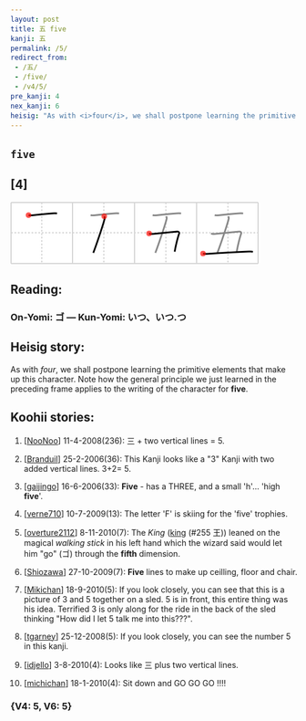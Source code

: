 ```yaml
---
layout: post
title: 五 five
kanji: 五
permalink: /5/
redirect_from:
 - /五/
 - /five/
 - /v4/5/
pre_kanji: 4
nex_kanji: 6
heisig: "As with <i>four</i>, we shall postpone learning the primitive elements that make up this character. Note how the general principle we just learned in the preceding frame applies to the writing of the character for <b>five</b>."
---
```


## `five`

## [4]

<div class="stroke"><img src="../images/E4BA94.png" /></div>

## Reading:

### On-Yomi: ゴ &mdash; Kun-Yomi: いつ、いつ.つ

## Heisig story:

As with <i>four</i>, we shall postpone learning the primitive elements that make up this character. Note how the general principle we just learned in the preceding frame applies to the writing of the character for <b>five</b>.

## Koohii stories:

1) [<a href="http://kanji.koohii.com/profile/NooNoo">NooNoo</a>] 11-4-2008(236): 三 + two vertical lines = 5.

2) [<a href="http://kanji.koohii.com/profile/Branduil">Branduil</a>] 25-2-2006(36): This Kanji looks like a &quot;3&quot; Kanji with two added vertical lines. 3+2= 5.

3) [<a href="http://kanji.koohii.com/profile/gaijingo">gaijingo</a>] 16-6-2006(33): <strong>Five</strong> - has a THREE, and a small &#039;h&#039;... &#039;high<strong> five</strong>&#039;.

4) [<a href="http://kanji.koohii.com/profile/verne710">verne710</a>] 10-7-2009(13): The letter &#039;F&#039; is skiing for the &#039;five&#039; trophies.

5) [<a href="http://kanji.koohii.com/profile/overture2112">overture2112</a>] 8-11-2010(7): The <em>King</em> (<a href="../v4/255">king</a> (#255 王)) leaned on the magical <em>walking stick</em> in his left hand which the wizard said would let him &quot;go&quot; (ゴ) through the <strong>fifth</strong> dimension.

6) [<a href="http://kanji.koohii.com/profile/Shiozawa">Shiozawa</a>] 27-10-2009(7): <strong>Five</strong> lines to make up ceilling, floor and chair.

7) [<a href="http://kanji.koohii.com/profile/Mikichan">Mikichan</a>] 18-9-2010(5): If you look closely, you can see that this is a picture of 3 and 5 together on a sled. 5 is in front, this entire thing was his idea. Terrified 3 is only along for the ride in the back of the sled thinking &quot;How did I let 5 talk me into this???&quot;.

8) [<a href="http://kanji.koohii.com/profile/tgarney">tgarney</a>] 25-12-2008(5): If you look closely, you can see the number 5 in this kanji.

9) [<a href="http://kanji.koohii.com/profile/idjello">idjello</a>] 3-8-2010(4): Looks like 三 plus two vertical lines.

10) [<a href="http://kanji.koohii.com/profile/michichan">michichan</a>] 18-1-2010(4): Sit down and GO GO GO !!!!

### {V4: 5, V6: 5}
